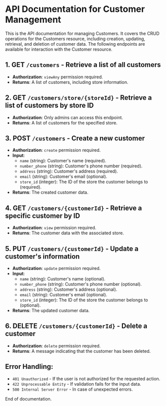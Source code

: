 # API Documentation for Customer Management

This is the API documentation for managing Customers. It covers the CRUD operations for the Customers resource, including creation, updating, retrieval, and deletion of customer data. The following endpoints are available for interaction with the Customer resource.

## 1. GET `/customers` - Retrieve a list of all customers
- **Authorization**: `viewAny` permission required.
- **Returns**: A list of customers, including store information.

## 2. GET `/customers/store/{storeId}` - Retrieve a list of customers by store ID
- **Authorization**: Only admins can access this endpoint.
- **Returns**: A list of customers for the specified store.

## 3. POST `/customers` - Create a new customer
- **Authorization**: `create` permission required.
- **Input**:
    - `name` (string): Customer's name (required).
    - `number_phone` (string): Customer's phone number (required).
    - `address` (string): Customer's address (required).
    - `email` (string): Customer's email (optional).
    - `store_id` (integer): The ID of the store the customer belongs to (required).
- **Returns**: The created customer data.

## 4. GET `/customers/{customerId}` - Retrieve a specific customer by ID
- **Authorization**: `view` permission required.
- **Returns**: The customer data with the associated store.

## 5. PUT `/customers/{customerId}` - Update a customer's information
- **Authorization**: `update` permission required.
- **Input**:
    - `name` (string): Customer's name (optional).
    - `number_phone` (string): Customer's phone number (optional).
    - `address` (string): Customer's address (optional).
    - `email` (string): Customer's email (optional).
    - `store_id` (integer): The ID of the store the customer belongs to (optional).
- **Returns**: The updated customer data.

## 6. DELETE `/customers/{customerId}` - Delete a customer
- **Authorization**: `delete` permission required.
- **Returns**: A message indicating that the customer has been deleted.

## Error Handling:
- `401 Unauthorized` - If the user is not authorized for the requested action.
- `422 Unprocessable Entity` - If validation fails for the input data.
- `500 Internal Server Error` - In case of unexpected errors.

End of documentation.

